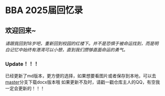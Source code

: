 # BBA 2025届回忆录
## 欢迎回来~
*请跟我回到18岁吧，重新回到校园的红楼下。并不是恐惧于被命运找到，而是明白记忆中始终有港湾可以小憩，直到我们攒够直面命运的勇气。*

### Update！！！
已经更新了md版本，更方便的选择，如果想要看图片或者保存到本地，可以去[master](https://github.com/CangFengJun/BBA-25-Memoirs/tree/master)分支下载docx版本哦
如果更新不及时，请戳一戳仓库主人的QQ，有空我一定会更新的！！！
